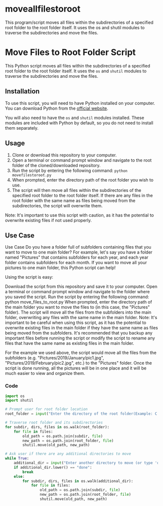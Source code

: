 # moveallfilestoroot
This program/script moves all files within the subdirectories of a specified root folder to the root folder itself. It uses the os and shutil modules to traverse the subdirectories and move the files.
# Move Files to Root Folder Script

This Python script moves all files within the subdirectories of a specified root folder to the root folder itself. It uses the `os` and `shutil` modules to traverse the subdirectories and move the files.

## Installation

To use this script, you will need to have Python installed on your computer. You can download Python from the [official website](https://www.python.org/downloads/).

You will also need to have the `os` and `shutil` modules installed. These modules are included with Python by default, so you do not need to install them separately.

## Usage

1. Clone or download this repository to your computer.
2. Open a terminal or command prompt window and navigate to the root folder of the cloned/downloaded repository.
3. Run the script by entering the following command: `python movefilestoroot.py`
4. When prompted, enter the directory path of the root folder you wish to use.
5. The script will then move all files within the subdirectories of the specified root folder to the root folder itself. If there are any files in the root folder with the same name as files being moved from the subdirectories, the script will overwrite them.

Note: It's important to use this script with caution, as it has the potential to overwrite existing files if not used properly.

## Use Case

Use Case
Do you have a folder full of subfolders containing files that you want to move to one main folder? For example, let's say you have a folder named "Pictures" that contains subfolders for each year, and each year folder contains subfolders for each month. If you want to move all your pictures to one main folder, this Python script can help!

Using the script is easy:

Download the script from this repository and save it to your computer.
Open a terminal or command prompt window and navigate to the folder where you saved the script.
Run the script by entering the following command: python move_files_to_root.py
When prompted, enter the directory path of the main folder you want to move the files to (in this case, the "Pictures" folder).
The script will move all the files from the subfolders into the main folder, overwriting any files with the same name in the main folder.
Note: It's important to be careful when using this script, as it has the potential to overwrite existing files in the main folder if they have the same name as files being moved from the subfolders. It's recommended that you backup any important files before running the script or modify the script to rename any files that have the same name as existing files in the main folder.

For the example we used above, the script would move all the files from the subfolders (e.g. "Pictures/2019/January/pic1.jpg", "Pictures/2019/February/pic2.jpg", etc.) to the "Pictures" folder. Once the script is done running, all the pictures will be in one place and it will be much easier to view and organize them.

### Code

```python
import os
import shutil

# Prompt user for root folder location
root_folder = input("Enter the directory of the root folder(Example: C:\MP3) \n 請輸入檔案路徑(例子:C:\MP3:) \n")

# Traverse root folder and its subdirectories
for subdir, dirs, files in os.walk(root_folder):
    for file in files:
        old_path = os.path.join(subdir, file)
        new_path = os.path.join(root_folder, file)
        shutil.move(old_path, new_path)

# Ask user if there are any additional directories to move
while True:
    additional_dir = input("Enter another directory to move (or type 'done' to exit): 請輸入另一個檔案路徑 (或輸入 'done' 完成")
    if additional_dir.lower() == "done":
        break
    else:
        for subdir, dirs, files in os.walk(additional_dir):
            for file in files:
                old_path = os.path.join(subdir, file)
                new_path = os.path.join(root_folder, file)
                shutil.move(old_path, new_path)

